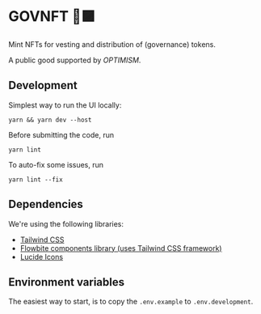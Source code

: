 # GOVNFT 🔴🟪

Mint NFTs for vesting and distribution of (governance) tokens.

A public good supported by _OPTIMISM_.

## Development

Simplest way to run the UI locally:

```
yarn && yarn dev --host
```

Before submitting the code, run

```
yarn lint
```

To auto-fix some issues, run

```
yarn lint --fix
```

## Dependencies

We're using the following libraries:

- [Tailwind CSS](https://flowbite.com/tools/tailwind-cheat-sheet/)
- [Flowbite components library (uses Tailwind CSS framework)](https://flowbite-react.com/)
- [Lucide Icons](https://lucide.dev/docs/lucide-react)

## Environment variables

The easiest way to start, is to copy the `.env.example` to `.env.development`.
